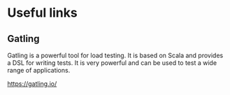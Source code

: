 # Useful links

## Gatling

Gatling is a powerful tool for load testing. It is based on Scala and provides a DSL for writing tests. It is very powerful and can be used to test a wide range of applications.

https://gatling.io/